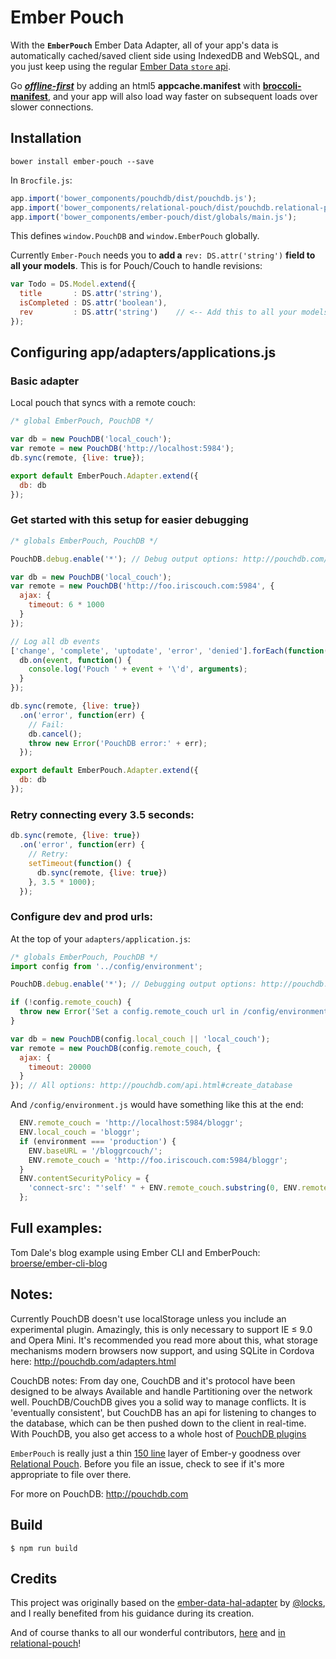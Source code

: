 # Ember Pouch

With the **`EmberPouch`** Ember Data Adapter, all of your app's data is automatically cached/saved client side using IndexedDB and WebSQL, and you just keep using the regular [Ember Data `store` api](http://emberjs.com/api/data/classes/DS.Store.html#method_all). 

Go [_**offline-first**_](http://offlinefirst.org/) by adding an html5 **appcache.manifest** with [**broccoli-manifest**](https://github.com/racido/broccoli-manifest), and your app will also load way faster on subsequent loads over slower connections.

## Installation

    bower install ember-pouch --save

In `Brocfile.js`:

```js
app.import('bower_components/pouchdb/dist/pouchdb.js');
app.import('bower_components/relational-pouch/dist/pouchdb.relational-pouch.js');
app.import('bower_components/ember-pouch/dist/globals/main.js');
```

This defines `window.PouchDB` and `window.EmberPouch` globally.

Currently `Ember-Pouch` needs you to **add a** `rev: DS.attr('string')` **field to all your models**. This is for Pouch/Couch to handle revisions:

```js
var Todo = DS.Model.extend({
  title       : DS.attr('string'),
  isCompleted : DS.attr('boolean'),
  rev         : DS.attr('string')    // <-- Add this to all your models
});
```

## Configuring app/adapters/applications.js

### Basic adapter

Local pouch that syncs with a remote couch:
```js
/* global EmberPouch, PouchDB */

var db = new PouchDB('local_couch');
var remote = new PouchDB('http://localhost:5984');
db.sync(remote, {live: true});

export default EmberPouch.Adapter.extend({
  db: db
});
```

### Get started with this setup for easier debugging

```javascript
/* globals EmberPouch, PouchDB */

PouchDB.debug.enable('*'); // Debug output options: http://pouchdb.com/api.html#debug_mode

var db = new PouchDB('local_couch');
var remote = new PouchDB('http://foo.iriscouch.com:5984', {
  ajax: {
    timeout: 6 * 1000
  }
});

// Log all db events 
['change', 'complete', 'uptodate', 'error', 'denied'].forEach(function(event) {
  db.on(event, function() {
    console.log('Pouch ' + event + '\'d', arguments);
  }
});

db.sync(remote, {live: true})
  .on('error', function(err) {
    // Fail:
    db.cancel();
    throw new Error('PouchDB error:' + err);
  });

export default EmberPouch.Adapter.extend({
  db: db
});
```

### Retry connecting every 3.5 seconds:

```javascript
db.sync(remote, {live: true})
  .on('error', function(err) {
    // Retry:
    setTimeout(function() {
      db.sync(remote, {live: true})
    }, 3.5 * 1000);
  });
```


### Configure dev and prod urls:
At the top of your `adapters/application.js`:
```javascript
/* globals EmberPouch, PouchDB */
import config from '../config/environment';

PouchDB.debug.enable('*'); // Debugging output options: http://pouchdb.com/api.html#debug_mode

if (!config.remote_couch) {
  throw new Error('Set a config.remote_couch url in /config/environment.js');
}

var db = new PouchDB(config.local_couch || 'local_couch');
var remote = new PouchDB(config.remote_couch, {
  ajax: {
    timeout: 20000
  }
}); // All options: http://pouchdb.com/api.html#create_database
```

And `/config/environment.js` would have something like this at the end:
```javascript
  ENV.remote_couch = 'http://localhost:5984/bloggr';
  ENV.local_couch = 'bloggr';
  if (environment === 'production') {
    ENV.baseURL = '/bloggrcouch/';
    ENV.remote_couch = 'http://foo.iriscouch.com:5984/bloggr';
  }
  ENV.contentSecurityPolicy = {
    'connect-src': "'self' " + ENV.remote_couch.substring(0, ENV.remote_couch.indexOf('/', 9))
  };
```

## Full examples:

Tom Dale's blog example using Ember CLI and EmberPouch: [broerse/ember-cli-blog](https://github.com/broerse/ember-cli-blog)


## Notes:

Currently PouchDB doesn't use localStorage unless you include an experimental plugin. Amazingly, this is only necessary to support IE ≤ 9.0 and Opera Mini. It's recommended you read more about this, what storage mechanisms modern browsers now support, and using SQLite in Cordova here: http://pouchdb.com/adapters.html

CouchDB notes:
From day one, CouchDB and it's protocol have been designed to be always Available and handle Partitioning over the network well. PouchDB/CouchDB gives you a solid way to manage conflicts. It is 'eventually consistent', but CouchDB has an api for listening to changes to the database, which can be then pushed down to the client in real-time. With PouchDB, you also get access to a whole host of [PouchDB plugins](http://pouchdb.com/external.html)

`EmberPouch` is really just a thin [150 line](https://github.com/nolanlawson/ember-pouch/blob/master/lib/pouchdb-adapter.js) layer of Ember-y goodness over [Relational Pouch](https://github.com/nolanlawson/relational-pouch). Before you file an issue, check to see if it's more appropriate to file over there.

For more on PouchDB: http://pouchdb.com

## Build

    $ npm run build

## Credits

This project was originally based on the [ember-data-hal-adapter](https://github.com/locks/ember-data-hal-adapter) by [@locks](https://github.com/locks), and I really benefited from his guidance during its creation.

And of course thanks to all our wonderful contributors, [here](https://github.com/nolanlawson/ember-pouch/graphs/contributors) and [in relational-pouch](https://github.com/nolanlawson/relational-pouch/graphs/contributors)! 


